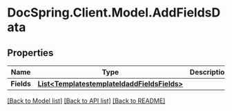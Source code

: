 # DocSpring.Client.Model.AddFieldsData
## Properties

Name | Type | Description | Notes
------------ | ------------- | ------------- | -------------
**Fields** | [**List&lt;TemplatestemplateIdaddFieldsFields&gt;**](TemplatestemplateIdaddFieldsFields.md) |  | 

[[Back to Model list]](../README.md#documentation-for-models) [[Back to API list]](../README.md#documentation-for-api-endpoints) [[Back to README]](../README.md)

